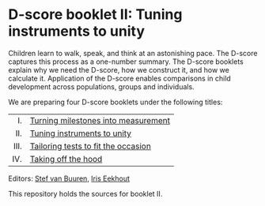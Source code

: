# D-score booklet II: Tuning instruments to unity

Children learn to walk, speak, and think at an astonishing pace. The D-score captures this process as a one-number summary. The D-score booklets explain why we need the D-score, how we construct it, and how we calculate it. Application of the D-score enables comparisons in child development across populations, groups and individuals.

We are preparing four D-score booklets under the following titles:

|     |                                      |
| ---:|:------------------------------------ |
I.    |	[Turning milestones into measurement](https://d-score.org/dbook1) |
II.	  | [Tuning instruments to unity](https://d-score.org/dbook2) |
III.	| [Tailoring tests to fit the occasion](https://stefvanbuuren.name/dbook3) |
IV.	  | [Taking off the hood](https://stefvanbuuren.name/dbook4) |

Editors: [Stef van Buuren](https://stefvanbuuren.name), [Iris Eekhout](https://www.iriseekhout.com)

This repository holds the sources for booklet II.
